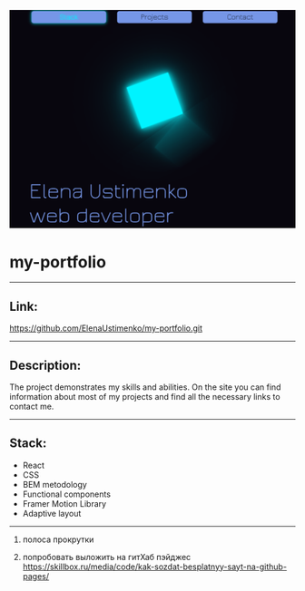 ![Image alt](./src/images/for-readme/main_img.png)


# **my-portfolio**


---


## Link:


https://github.com/ElenaUstimenko/my-portfolio.git


---


## Description:

The project demonstrates my skills and abilities. On the site you can find information about most of my projects and find all the necessary links to contact me.


---


## Stack:

- React
- CSS
- BEM metodology
- Functional components
- Framer Motion Library
- Adaptive layout


---


1. полоса прокрутки 


2. попробовать выложить на гитХаб пэйджес https://skillbox.ru/media/code/kak-sozdat-besplatnyy-sayt-na-github-pages/
